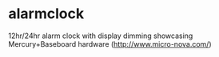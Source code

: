 # alarmclock
12hr/24hr alarm clock with display dimming showcasing Mercury+Baseboard hardware (http://www.micro-nova.com/) 
